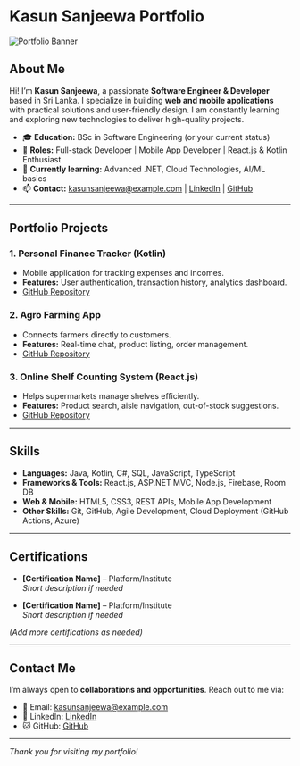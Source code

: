 # Kasun Sanjeewa Portfolio

![Portfolio Banner](https://via.placeholder.com/1200x300?text=Kasun+Sanjeewa+Portfolio)

## About Me
Hi! I’m **Kasun Sanjeewa**, a passionate **Software Engineer & Developer** based in Sri Lanka. I specialize in building **web and mobile applications** with practical solutions and user-friendly design. I am constantly learning and exploring new technologies to deliver high-quality projects.

- 🎓 **Education:** BSc in Software Engineering (or your current status)  
- 💼 **Roles:** Full-stack Developer | Mobile App Developer | React.js & Kotlin Enthusiast  
- 🌱 **Currently learning:** Advanced .NET, Cloud Technologies, AI/ML basics  
- 📫 **Contact:** kasunsanjeewa@example.com | [LinkedIn](https://www.linkedin.com/in/kasun-sanjeewa-0b4152277/) | [GitHub]([your-github](https://github.com/Kasunsanjeewa2002sanju))

---

## Portfolio Projects

### 1. Personal Finance Tracker (Kotlin)
- Mobile application for tracking expenses and incomes.
- **Features:** User authentication, transaction history, analytics dashboard.
- [GitHub Repository]((https://github.com/Kasunsanjeewa2002sanju/Trackly-Mobile-App))

### 2. Agro Farming App 
- Connects farmers directly to customers.
- **Features:** Real-time chat, product listing, order management.
- [GitHub Repository]()

### 3. Online Shelf Counting System (React.js)
- Helps supermarkets manage shelves efficiently.
- **Features:** Product search, aisle navigation, out-of-stock suggestions.
- [GitHub Repository](https://github.com/Kasunsanjeewa2002sanju/Aisle-Navigation-Backend)

---

## Skills

- **Languages:** Java, Kotlin, C#, SQL, JavaScript, TypeScript  
- **Frameworks & Tools:** React.js, ASP.NET MVC, Node.js, Firebase, Room DB  
- **Web & Mobile:** HTML5, CSS3, REST APIs, Mobile App Development  
- **Other Skills:** Git, GitHub, Agile Development, Cloud Deployment (GitHub Actions, Azure)  

---

## Certifications
- **[Certification Name]** – Platform/Institute  
  *Short description if needed*

- **[Certification Name]** – Platform/Institute  
  *Short description if needed*

*(Add more certifications as needed)*

---

## Contact Me
I’m always open to **collaborations and opportunities**. Reach out to me via:  

- 📧 Email: kasunsanjeewa@example.com  
- 🔗 LinkedIn: [LinkedIn](https://www.linkedin.com/in/kasun-sanjeewa-0b4152277/)  
- 🐱 GitHub: [GitHub]([your-github](https://github.com/Kasunsanjeewa2002sanju))  

---

*Thank you for visiting my portfolio!*
